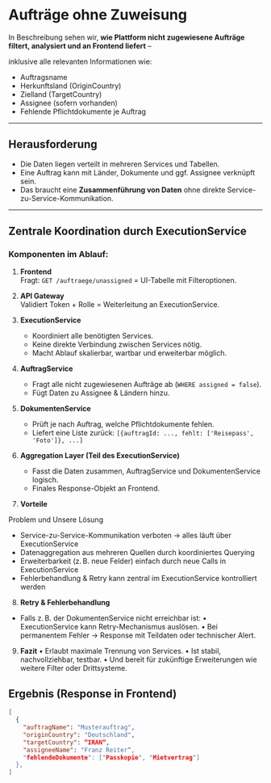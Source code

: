 
# Aufträge ohne Zuweisung

In Beschreibung sehen wir, **wie Plattform nicht zugewiesene Aufträge filtert, analysiert und an Frontend liefert** – 

inklusive alle relevanten Informationen wie:

- Auftragsname  
- Herkunftsland (OriginCountry)  
- Zielland (TargetCountry)  
- Assignee (sofern vorhanden)  
- Fehlende Pflichtdokumente je Auftrag  

---

## Herausforderung

- Die Daten liegen verteilt in mehreren Services und Tabellen.
- Eine Auftrag kann mit Länder, Dokumente und ggf. Assignee verknüpft sein.
- Das braucht eine **Zusammenführung von Daten** ohne direkte Service-zu-Service-Kommunikation.

---

## Zentrale Koordination durch ExecutionService

### Komponenten im Ablauf:

1. **Frontend**  
   Fragt: `GET /auftraege/unassigned` = UI-Tabelle mit Filteroptionen.

2. **API Gateway**  
   Validiert Token + Rolle = Weiterleitung an ExecutionService.

3. **ExecutionService** 
   - Koordiniert alle benötigten Services.  
   - Keine direkte Verbindung zwischen Services nötig.  
   - Macht Ablauf skalierbar, wartbar und erweiterbar möglich.

4. **AuftragService**  
   - Fragt alle nicht zugewiesenen Aufträge ab (`WHERE assigned = false`).  
   - Fügt Daten zu Assignee & Ländern hinzu.

5. **DokumentenService**  
   - Prüft je nach Auftrag, welche Pflichtdokumente fehlen.
   - Liefert eine Liste zurück: `[{auftragId: ..., fehlt: ['Reisepass', 'Foto']}, ...]`

6. **Aggregation Layer (Teil des ExecutionService)**  
   - Fasst die Daten zusammen, AuftragService und DokumentenService logisch.  
   - Finales Response-Objekt an Frontend.

7. **Vorteile**  

Problem und Unsere Lösung
- Service-zu-Service-Kommunikation	verboten → alles läuft über ExecutionService
- Datenaggregation aus mehreren Quellen	durch koordiniertes Querying
- Erweiterbarkeit (z. B. neue Felder)	einfach durch neue Calls in ExecutionService
- Fehlerbehandlung & Retry	kann zentral im ExecutionService kontrolliert werden

8. **Retry & Fehlerbehandlung**
- Falls z. B. der DokumentenService nicht erreichbar ist:
•	ExecutionService kann Retry-Mechanismus auslösen.
•	Bei permanentem Fehler → Response mit Teildaten oder technischer Alert.

9. **Fazit**
•	Erlaubt maximale Trennung von Services.
•	Ist stabil, nachvollziehbar, testbar.
•	Und bereit für zukünftige Erweiterungen wie weitere Filter oder Drittsysteme.

## Ergebnis (Response in Frontend)

```json
[
  {
    "auftragName": "Musterauftrag",
    "originCountry": "Deutschland",
    "targetCountry": “IRAN“,
    "assigneeName": "Franz Reiter“,
    "fehlendeDokumente": ["Passkopie", "Mietvertrag"]
  },
]





